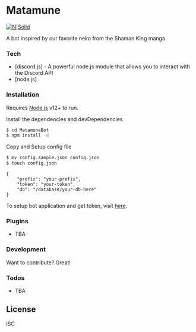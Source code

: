 # Matamune

[![N|Solid](https://i.imgur.com/RpLUUV2.jpg)](https://shamanking-project.com/)

A bot inspired by our favorite neko from the Shaman King manga.

### Tech

* [discord.js] - A powerful node.js module that allows you to interact with the Discord API
* [node.js]

### Installation

Requires [Node.js](https://nodejs.org/) v12+ to run.

Install the dependencies and devDependencies

```sh
$ cd MatamuneBot
$ npm install -d
```

Copy and Setup config file

```sh
$ mv config.sample.json config.json
$ touch config.json
```
```
{
	"prefix": "your-prefix",
	"token": "your-token",
	"db": "/database/your-db-here"
}
```

To setup bot application and get token, visit [here](https://discordjs.guide/preparations/setting-up-a-bot-application.html#creating-your-bot).

### Plugins

- TBA


### Development

Want to contribute? Great!

### Todos

 - TBA

License
----

ISC
